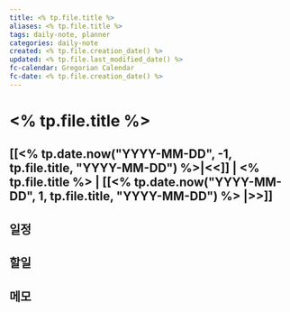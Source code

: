 ```yaml
---
title: <% tp.file.title %>
aliases: <% tp.file.title %>
tags: daily-note, planner
categories: daily-note
created: <% tp.file.creation_date() %>
updated: <% tp.file.last_modified_date() %>
fc-calendar: Gregorian Calendar
fc-date: <% tp.file.creation_date() %>
---
```


# <% tp.file.title %>

## [[<% tp.date.now("YYYY-MM-DD", -1, tp.file.title, "YYYY-MM-DD") %>|<<]] | <% tp.file.title %> | [[<% tp.date.now("YYYY-MM-DD", 1, tp.file.title, "YYYY-MM-DD") %> |>>]]

## 일정

## 할일

## 메모
